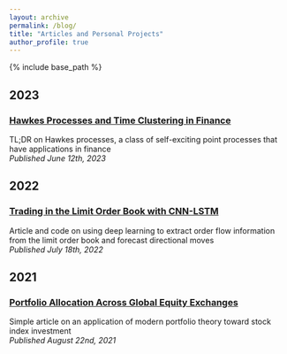 ```yaml
---
layout: archive
permalink: /blog/
title: "Articles and Personal Projects"
author_profile: true
---
```


{% include base_path %}

## 2023
### [Hawkes Processes and Time Clustering in Finance](/blog/Hawkes/)
TL;DR on Hawkes processes, a class of self-exciting point processes that have applications in finance<br>
*Published June 12th, 2023*

## 2022
### [Trading in the Limit Order Book with CNN-LSTM](https://github.com/ajcutuli/OFI_NN_Project/blob/main/DeepOFI.ipynb)
Article and code on using deep learning to extract order flow information from the limit order book and forecast directional moves<br>
*Published July 18th, 2022*

## 2021
### [Portfolio Allocation Across Global Equity Exchanges](https://github.com/ajcutuli/Index-Portfolio-Optimization/blob/main/Portfolio%20Optimization%20of%20Index%20Data.ipynb)
Simple article on an application of modern portfolio theory toward stock index investment<br>
*Published August 22nd, 2021*



